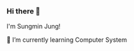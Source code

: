 ### Hi there 👋

I'm Sungmin Jung!

🌱 I’m currently learning Computer System


<!--
**sungm1nn/sungm1nn** is a ✨ _special_ ✨ repository because its `README.md` (this file) appears on your GitHub profile.
Participated Projects : https://github.com/denmark111/Stocker
Here are some ideas to get you started:

- 🔭 I’m currently working on ...
- 🌱 I’m currently learning ...
- 👯 I’m looking to collaborate on ...
- 🤔 I’m looking for help with ...
- 💬 Ask me about ...
- 📫 How to reach me: ...
- 😄 Pronouns: ...
- ⚡ Fun fact: ...
-->
